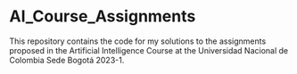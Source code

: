 # AI_Course_Assignments
This repository contains the code for my solutions to the assignments proposed in the Artificial Intelligence Course at the Universidad Nacional de Colombia Sede Bogotá 2023-1.
